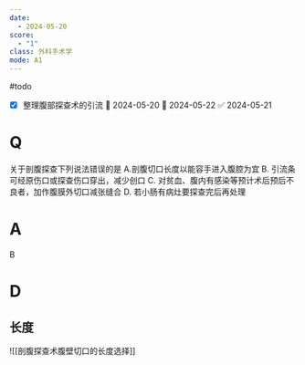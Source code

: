 ```yaml
---
date:
  - 2024-05-20
score:
  - "1"
class: 外科手术学
mode: A1
---
```

#todo
- [x] 整理腹部探查术的引流 🛫 2024-05-20 📅 2024-05-22 ✅ 2024-05-21

# Q
关于剖腹探查下列说法错误的是
A.剖腹切口长度以能容手进入腹腔为宜
B. 引流条可经原伤口或探查伤口穿出，减少创口
C. 对贫血、腹内有感染等预计术后预后不良者，加作腹膜外切口减张缝合
D. 若小肠有病灶要探查完后再处理

# A

B


# D
长度
--
![[剖腹探查术腹壁切口的长度选择]]